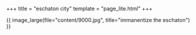 +++
title = "eschaton city"
template = "page_lite.html"
+++

{{ image_large(file="content/9000.jpg", title="immanentize the eschaton") }}

